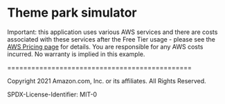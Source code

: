 # Theme park simulator

Important: this application uses various AWS services and there are costs associated with these services after the Free Tier usage - please see the [AWS Pricing page](https://aws.amazon.com/pricing/) for details. You are responsible for any AWS costs incurred. No warranty is implied in this example.

==============================================

Copyright 2021 Amazon.com, Inc. or its affiliates. All Rights Reserved.

SPDX-License-Identifier: MIT-0
